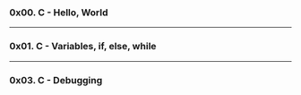 ### 0x00. C - Hello, World
********************************************
### 0x01. C - Variables, if, else, while
********************************************
### 0x03. C - Debugging

